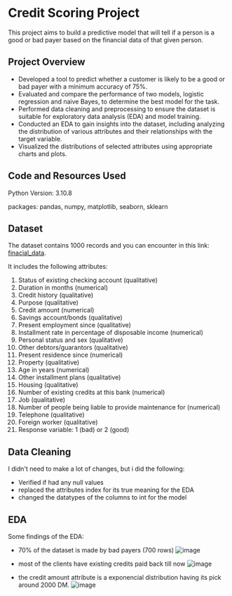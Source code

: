 # Credit Scoring Project

This project aims to build a predictive model that will tell if a person is a good or bad payer based on the financial data of that given person.

## Project Overview

- Developed a tool to predict whether a customer is likely to be a good or bad payer with a minimum accuracy of 75%.
- Evaluated and compare the performance of two models, logistic regression and naive Bayes, to determine the best model for the task.
- Performed data cleaning and preprocessing to ensure the dataset is suitable for exploratory data analysis (EDA) and model training.
- Conducted an EDA to gain insights into the dataset, including analyzing the distribution of various attributes and their relationships with the target variable.
- Visualized the distributions of selected attributes using appropriate charts and plots.

## Code and Resources Used

Python Version: 3.10.8

packages: pandas, numpy, matplotlib, seaborn, sklearn

## Dataset

The dataset contains 1000 records and you can encounter in this link: [finacial_data](https://archive.ics.uci.edu/ml/machine-learning-databases/statlog/german/german.data).

It includes the following attributes:

1. Status of existing checking account (qualitative)
2. Duration in months (numerical)
3. Credit history (qualitative)
4. Purpose (qualitative)
5. Credit amount (numerical)
6. Savings account/bonds (qualitative)
7. Present employment since (qualitative)
8. Installment rate in percentage of disposable income (numerical)
9. Personal status and sex (qualitative)
10. Other debtors/guarantors (qualitative)
11. Present residence since (numerical)
12. Property (qualitative)
13. Age in years (numerical)
14. Other installment plans (qualitative)
15. Housing (qualitative)
16. Number of existing credits at this bank (numerical)
17. Job (qualitative)
18. Number of people being liable to provide maintenance for (numerical)
19. Telephone (qualitative)
20. Foreign worker (qualitative)
21. Response variable: 1 (bad) or 2 (good)

## Data Cleaning

I didn't need to make a lot of changes, but i did the following:

- Verified if had any null values
- replaced the attributes index for its true meaning for the EDA
- changed the datatypes of the columns to int for the model

## EDA

Some findings of the EDA:

- 70% of the dataset is made by bad payers (700 rows)
![image](https://github.com/GabrielRomaoG/Credit-Scoring-Project/assets/98478233/fd742544-29db-404e-94f2-c8bad4d6c2c9)

- most of the clients have existing credits paid back till now
![image](https://github.com/GabrielRomaoG/Credit-Scoring-Project/assets/98478233/c5803475-8bbe-4ec6-b080-739e19c15e7e)

- the credit amount attribute is a exponencial distribution having its pick around 2000 DM.
![image](https://github.com/GabrielRomaoG/Credit-Scoring-Project/assets/98478233/d775ef6b-33c7-4523-83c7-d3cdc0285f31)





